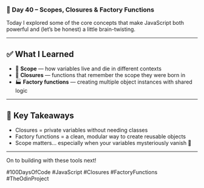 ### 📅 Day 40 – Scopes, Closures & Factory Functions

Today I explored some of the core concepts that make JavaScript both powerful and (let’s be honest) a little brain-twisting.

---

## ✅ What I Learned

- 🔐 **Scope** — how variables live and die in different contexts  
- 🧠 **Closures** — functions that remember the scope they were born in  
- 🏭 **Factory functions** — creating multiple object instances with shared logic

---

## 🧠 Key Takeaways

- Closures = private variables without needing classes  
- Factory functions = a clean, modular way to create reusable objects  
- Scope matters... especially when your variables mysteriously vanish 👻

---

On to building with these tools next!

#100DaysOfCode #JavaScript #Closures #FactoryFunctions #TheOdinProject
